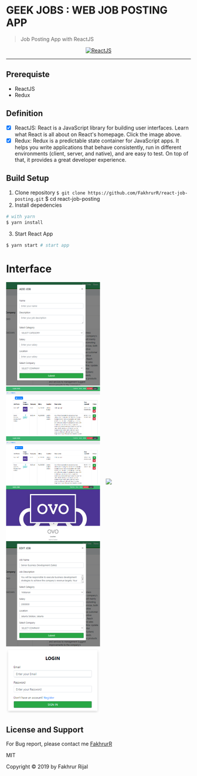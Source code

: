# GEEK JOBS : WEB JOB POSTING APP

> Job Posting App with ReactJS

<p align="center">
  <a href="https://reactjs.org/">
    <img title="ReactJS" src="https://cdn.worldvectorlogo.com/logos/react.svg" width="256">
  </a>
</p>

---

## Prerequiste

- ReactJS
- Redux

## Definition

- [x] ReactJS: React is a JavaScript library for building user interfaces. Learn what React is all about on React's homepage. Click the image above.
- [x] Redux: Redux is a predictable state container for JavaScript apps. It helps you write applications that behave consistently, run in different environments (client, server, and native), and are easy to test. On top of that, it provides a great developer experience.

## Build Setup

1. Clone repository
   `$ git clone https://github.com/FakhrurR/react-job-posting.git`
  $ cd react-job-posting
2. Install depedencies

```bash
# with yarn
$ yarn install
```

3. Start React App

```bash
$ yarn start # start app
```

# Interface

 <img src="screenshots/add.png" width="256">&nbsp;&nbsp;&nbsp;
 <img src="screenshots/admin.png" width="256">&nbsp;&nbsp;&nbsp;
 <img src="screenshots/admin.png" width="256">&nbsp;&nbsp;&nbsp;
 <img src="screenshots/dashboard.png" width="256">&nbsp;&nbsp;&nbsp;
 <img src="screenshots/detail.png" width="256">&nbsp;&nbsp;&nbsp;
 <img src="screenshots/edit.png" width="256">&nbsp;&nbsp;&nbsp;
 <img src="screenshots/login.png" width="256">


## License and Support

For Bug report, please contact me
[FakhrurR](https://github.com/FakhrurR 'FakhrurR')

MIT

Copyright © 2019 by Fakhrur Rijal
